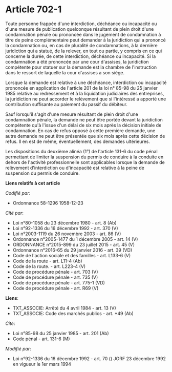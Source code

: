 # Article 702-1

Toute personne frappée d'une interdiction, déchéance ou incapacité ou d'une mesure de publication quelconque résultant de
plein droit d'une condamnation pénale ou prononcée dans le jugement de condamnation à titre de peine complémentaire peut
demander à la juridiction qui a prononcé la condamnation ou, en cas de pluralité de condamnations, à la dernière juridiction
qui a statué, de la relever, en tout ou partie, y compris en ce qui concerne la durée, de cette interdiction, déchéance ou
incapacité. Si la condamnation a été prononcée par une cour d'assises, la juridiction compétente pour statuer sur la demande
est la chambre de l'instruction dans le ressort de laquelle la cour d'assises a son siège.

Lorsque la demande est relative à une déchéance, interdiction ou incapacité prononcée en application de l'article 201 de la
loi n° 85-98 du 25 janvier 1985 relative au redressement et à la liquidation judiciaires des entreprises, la juridiction ne
peut accorder le relèvement que si l'intéressé a apporté une contribution suffisante au paiement du passif du débiteur.

Sauf lorsqu'il s'agit d'une mesure résultant de plein droit d'une condamnation pénale, la demande ne peut être portée devant
la juridiction compétente qu'à l'issue d'un délai de six mois après la décision initiale de condamnation. En cas de refus
opposé à cette première demande, une autre demande ne peut être présentée que six mois après cette décision de refus. Il en
est de même, éventuellement, des demandes ultérieures.

Les dispositions du deuxième alinéa (1°) de l'article 131-6 du code pénal permettant de limiter la suspension du permis de
conduire à la conduite en dehors de l'activité professionnelle sont applicables lorsque la demande de relèvement
d'interdiction ou d'incapacité est relative à la peine de suspension du permis de conduire.

**Liens relatifs à cet article**

_Codifié par_:

  - Ordonnance 58-1296 1958-12-23

_Cité par_:

  - Loi n°80-1058 du 23 décembre 1980 - art. 8 (Ab)
  - Loi n°92-1336 du 16 décembre 1992 - art. 370 (V)
  - Loi n°2003-1119 du 26 novembre 2003 - art. 86 (V)
  - Ordonnance n°2005-1477 du 1 décembre 2005 - art. 14 (V)
  - ORDONNANCE n°2015-899 du 23 juillet 2015 - art. 45 (V)
  - Ordonnance n°2016-65 du 29 janvier 2016 - art. 39 (VD)
  - Code de l'action sociale et des familles - art. L133-6 (V)
  - Code de la route - art. L11-4 (Ab)
  - Code de la route. - art. L223-4 (V)
  - Code de procédure pénale - art. 703 (V)
  - Code de procédure pénale - art. 735 (V)
  - Code de procédure pénale - art. 775-1 (VD)
  - Code de procédure pénale - art. R69 (V)

**Liens**:

  - TXT_ASSOCIE: Arrêté du 4 avril 1984 - art. 13 (V)
  - TXT_ASSOCIE: Code des marchés publics - art. *49 (Ab)

_Cite_:

  - Loi n°85-98 du 25 janvier 1985 - art. 201 (Ab)
  - Code pénal - art. 131-6 (M)

_Modifié par_:

  - Loi n°92-1336 du 16 décembre 1992 - art. 70 () JORF 23 décembre 1992 en vigueur le 1er mars 1994
